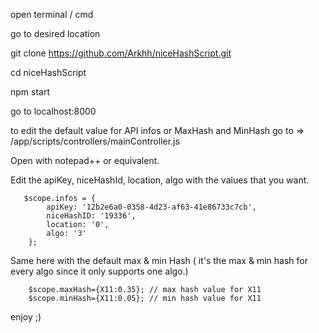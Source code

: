 open terminal / cmd 

go to desired location 

git clone https://github.com/Arkhh/niceHashScript.git

cd niceHashScript 

npm start

go to localhost:8000

to edit the default value for API infos or MaxHash and MinHash go to => /app/scripts/controllers/mainController.js

Open with notepad++ or equivalent.

Edit the apiKey, niceHashId, location, algo with the values that you want.

       $scope.infos = {
            apiKey: '12b2e6a0-0358-4d23-af63-41e86733c7cb',
            niceHashID: '19336',
            location: '0',
            algo: '3'
        };
		
Same here with the default max & min Hash ( it's the max & min hash for every algo since it only supports one algo.)
		
        $scope.maxHash={X11:0.35}; // max hash value for X11
        $scope.minHash={X11:0.05}; // min hash value for X11

enjoy ;) 